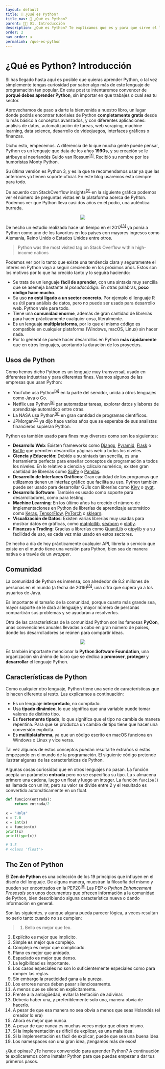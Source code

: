 ```yaml
---
layout: default
title: 📗 ¿Qué es Python?
title_nav: 📗 ¿Qué es Python?
parent: 🕺🏻 01. Introducción
description: ¿Qué es Python? Te explicamos que es y para que sirve el lenguaje de programación Python. También porque es tan usado y porque cada vez hay más gente que lo usa. Es un lenguaje de programación fácil de usar, multiplataforma y con una comunidad de desarrolladores enorme.
order: 2
nav_order: a
permalink: /que-es-python
---
```


# ¿Qué es Python? Introducción

Si has llegado hasta aquí es posible que quieras aprender Python, o tal vez simplemente tengas curiosidad por saber algo más de este lenguaje de programación tan popular. En este post te intentaremos convencer de **porqué debes aprender Python**, sin importar en que trabajes o cual sea tu sector.

Aprovechamos de paso a darte la bienvenida a nuestro libro, un lugar donde podrás encontrar tutoriales de Python **completamente gratis** desde lo más básico a conceptos avanzados, y con diferentes aplicaciones: análisis de datos, automatización de tareas, web scraping, machine learning, data science, desarrollo de videojuegos, interfaces gráficos o finanzas.

Dicho esto, empecemos. A diferencia de lo que mucha gente puede pensar, Python es un lenguaje que data de los años **1990s**, y su creación se le atribuye al neerlandés Guido van Rossum<sup><a href="https://es.wikipedia.org/wiki/Guido_van_Rossum" target="_blank" rel="noopener noreferrer">[1]</a></sup>. Recibió su nombre por los humoristas Monty Python.

Su última versión es Python 3, y es la que te recomendamos usar ya que las anteriores ya tienen soporte oficial. En este blog usaremos esta siempre para todo.

De acuerdo con StackOverflow insights<sup><a href="https://insights.stackoverflow.com/trends" target="_blank" rel="noopener noreferrer">[2]</a></sup> en la siguiente gráfica podemos ver el número de preguntas vistas en la plataforma acerca de Pyhton. Podemos ver que Python lleva casi dos años en el podio, una auténtica burrada.

<center><img src="https://github.com/ellibrodepython/blog/blob/main/img/python-evolution.png?raw=true"></center>

De hecho un estudio realizado hace un tiempo en el 2017<sup><a href="https://stackoverflow.blog/2017/09/06/incredible-growth-python/" target="_blank" rel="noopener noreferrer">[3]</a></sup> ya ponía a Python como uno de los favoritos en los países con mayores ingresos como Alemania, Reino Unido o Estados Unidos entre otros.

> Python was the most visited tag on Stack Overflow within high-income nations

Podemos ver por lo tanto que existe una tendencia clara y seguramente el interés en Python vaya a seguir creciendo en los próximos años. Estos son los motivos por lo que ha crecido tanto y lo seguirá haciendo:
* Se trata de un lenguaje **fácil de aprender**, con una sintaxis muy sencilla que se asemeja bastante al *pseudocódigo*. En otras palabras, **poco código hace mucho**.
* Su uso **no está ligado a un sector concreto**. Por ejemplo el lenguaje R es útil para análisis de datos, pero no puede ser usado para desarrollo web. Python vale para todo.
* Tiene una **comunidad enorme**, además de gran cantidad de librerías para hacer prácticamente cualquier cosa, literalmente.
* Es un lenguaje **multiplataforma**, por lo que el mismo código es compatible en cualquier plataforma (Windows, macOS, Linux) sin hacer nada.
* Por lo general se puede hacer desarrollos en Python **más rápidamente** que en otros lenguajes, acortando la duración de los proyectos.

## Usos de Python
Como hemos dicho Python es un lenguaje muy transversal, usado en diferentes industrias y para diferentes fines. Veamos algunos de las empresas que usan Python:
* YouTube usa Python<sup><a href="http://highscalability.com/youtube-architecture" target="_blank" rel="noopener noreferrer">[4]</a></sup> en la parte del servidor, unida a otros lenguajes como Java o Go.
* Netflix usa Python<sup><a href="https://www.genbeta.com/desarrollo/netflix-explica-donde-como-utiliza-python-aprendizaje-automatico-automatizacion-pasando-seguridad" target="_blank" rel="noopener noreferrer">[5]</a></sup> par automatizar tareas, explorar datos y labores de aprendizaje automático entre otras.
* La NASA usa Python<sup><a href="https://code.nasa.gov/" target="_blank" rel="noopener noreferrer">[6]</a></sup> en gran cantidad de programas científicos.
* JPMorgan<sup><a href="https://www.enterprisetimes.co.uk/2018/10/10/jpmorgan-wants-its-financial-analysts-to-be-able-to-code/" target="_blank" rel="noopener noreferrer">[7]</a></sup> ya dijo hace varios años que se esperaba de sus analistas financieros supieran Python.

Python es también usado para fines muy diversos como son los siguientes:
* **Desarrollo Web**: Existen frameworks como [Django](http://www.djangoproject.com/ "Django"), [Pyramid](http://www.pylonsproject.org/ "Pyramid"), [Flask](http://flask.pocoo.org/ "Flask") o [Bottle](http://bottlepy.org/ "Bottle") que permiten desarrollar páginas web a todos los niveles.
* **Ciencia y Educación**: Debido a su sintaxis tan sencilla, es una herramienta perfecta para enseñar conceptos de programación a todos los niveles. En lo relativo a ciencia y cálculo numérico, existen gran cantidad de librerías como [SciPy](http://scipy.org/ "SciPy") o [Pandas](http://pandas.pydata.org/ "Pandas").
* **Desarrollo de Interfaces Gráficos**: Gran cantidad de los programas que utilizamos tienen un interfaz gráfico que facilita su uso. Python también puede ser usado para desarrollar GUIs con librerías como [Kivy](http://kivy.org/ "Kivy") o [pyqt](http://www.riverbankcomputing.co.uk/software/pyqt/intro "pyqt").
* **Desarrollo Software**: También es usado como soporte para desarrolladores, como para testing.
* **Machine Learning**: En los último años ha crecido el número de implementaciones en Python de librerías de aprendizaje automático como [Keras](https://keras.io/ "Keras"), [TensorFlow](https://www.tensorflow.org/ "TensorFlow"), [PyTorch](https://pytorch.org/ "PyTorch") o [sklearn](https://scikit-learn.org/ "sklearn").
* **Visualización de Datos**: Existen varias librerías muy usadas para mostrar datos en gráficas, como [matplotlib](https://matplotlib.org/ "matplotlib"), [seaborn](https://seaborn.pydata.org/ "seaborn") o [plotly](https://plot.ly/python/ "plotly").
* **Finanzas y Trading**: Gracias a librerías como [QuantLib](https://www.quantlib.org/ "QuantLib") o  [qtpylib](https://qtpylib.io/docs/latest/ "qtpylib") y a su facilidad de uso, es cada vez más usado en estos sectores.

De hecho a día de hoy prácticamente cualquier API, librería o servicio que existe en el mundo tiene una versión para Python, bien sea de manera nativa o a través de un *wrapper*.

## Comunidad

La comunidad de Python es inmensa, con alrededor de 8.2 millones de personas en el mundo (a fecha de 2019)<sup><a href="https://www.zdnet.com/article/programming-languages-python-developers-now-outnumber-java-ones/" target="_blank" rel="noopener noreferrer">[8]</a></sup>, una cifra que supera ya a los usuarios de Java.

Es importante el tamaño de la comunidad, porque cuanto más grande sea, mayor soporte se le dará al lenguaje y mayor número de personas compartirán sus problemas y se ayudarán a resolverlos.

Otra de las características de la comunidad Python son las famosas **PyCon**, unas convenciones anuales llevadas a cabo en gran número de países, donde los desarrolladores se reúnen para compartir ideas.

<center><img src="https://github.com/ellibrodepython/blog/blob/main/img/python-conf.png?raw=true"></center>


Es también importante mencionar la **Python Software Foundation**, una organización sin ánimo de lucro que se dedica a **promover**, **proteger** y **desarrollar** el lenguaje Python.



## Características de Python

Como cualquier otro lenguaje, Python tiene una serie de características que lo hacen diferente al resto. Las explicamos a continuación:
* Es un lenguaje **interpretado**, no compilado.
* Usa **tipado dinámico**, lo que significa que una variable puede tomar valores de distinto tipo.
* Es **fuertemente tipado**, lo que significa que el tipo no cambia de manera repentina. Para que se produzca un cambio de tipo tiene que hacer una conversión explícita.
* Es **multiplataforma**, ya que un código escrito en macOS funciona en Windows o Linux y vice versa.

Tal vez algunos de estos conceptos puedan resultarte extraños si estás empezando en el mundo de la programación. El siguiente código pretende ilustrar algunas de las características de Python.

Algunas cosas curiosidad que en otros lenguajes no pasan. La función acepta un parámetro **entrada** pero no se especifica su tipo. La `x` almacena primero una cadena, luego un float y luego un integer. La función `funcion()` es llamada con un int, pero su valor se divide entre 2 y el resultado es convertido automáticamente en un float.
```python
def funcion(entrada):
    return entrada/2 
    
x = "Hola"
x = 7.0
x = int(x)
x = funcion(x)
print(x)
print(type(x))

# 3.5
# <class 'float'>
```

## The Zen of Python
El **Zen de Python** es una colección de los 19 principios que influyen en el diseño del lenguaje. De alguna manera, muestran la filosofía del mismo y pueden ser encontrados en la PEP20<sup><a href="https://www.python.org/dev/peps/pep-0020/" target="_blank" rel="noopener noreferrer">[9]</a></sup> Las PEP o *Python Enhancement Prososals* son unos documentos que ofrecen información a la comunidad de Python, bien describiendo alguna característica nueva o dando información en general.

Son las siguientes, y aunque alguna pueda parecer lógica, a veces resultan no serlo tanto cuando no se cumplen:

> 1. Bello es mejor que feo.
2. Explícito es mejor que implícito.
3. Simple es mejor que complejo.
4. Complejo es mejor que complicado.
5. Plano es mejor que anidado.
6. Espaciado es mejor que denso.
7. La legibilidad es importante.
8. Los casos especiales no son lo suficientemente especiales como para romper las reglas.
9. Sin embargo la practicidad gana a la pureza.
10. Los errores nunca deben pasar silenciosamente.
11. A menos que se silencien explícitamente.
12. Frente a la ambigüedad, evitar la tentación de adivinar.
13. Debería haber una, y preferiblemente solo una, manera obvia de hacerlo.
14. A pesar de que esa manera no sea obvia a menos que seas Holandés (el creador lo era)
15. Ahora es mejor que nunca.
16. A pesar de que nunca es muchas veces mejor que *ahora* mismo.
17. Si la implementación es difícil de explicar, es una mala idea.
18. Si la implementación es fácil de explicar, puede que sea una buena idea.
19. Los namespaces son una gran idea, ¡tengamos más de esos!

¿Qué opinas? ¿Te hemos convencido para aprender Python? A continuación te explicaremos cómo instalar Python para que puedas empezar a dar tus primeros pasos.